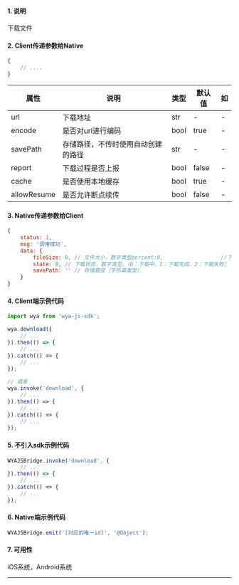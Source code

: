 #### 1. 说明

下载文件

#### 2. Client传递参数给Native

```javascript
{
	// ....
}
```

属性 | 说明 | 类型 | 默认值 | 如
---|---|---|---|---
url | 下载地址 | str | - | -
encode | 是否对url进行编码 | bool | true | -
savePath | 存储路径，不传时使用自动创建的路径 | str | - | -
report | 下载过程是否上报 | bool | false | -
cache | 是否使用本地缓存 | bool | true | -
allowResume | 是否允许断点续传 | bool | false | -

#### 3. Native传递参数给Client

```javascript
{
	status: 1,
	msg: '调用成功',
	data: {
		fileSize: 0, // 文件大小，数字类型percent:0,                  //下载进度（0-100），数字类型
		state: 0, // 下载状态，数字类型。（0：下载中、1：下载完成、2：下载失败）
		savePath: '' // 存储路径（字符串类型）
	}
}
```

#### 4. Client端示例代码

```javascript
import wya from 'wya-js-sdk';

wya.download({
	// ...
}).then(() => {
	// ...
}).catch(() => {
	// ...
});

// 或者
wya.invoke('download', {
	// ...
}).then(() => {
	// ...
}).catch(() => {
	// ...
});
```

#### 5. 不引入sdk示例代码

```javascript
WYAJSBridge.invoke('download', {
	// ...
}).then(() => {
	// ...
}).catch(() => {
	// ...
});
```

#### 6. Native端示例代码

```javascript
WYAJSBridge.emit('[对应的唯一id]', '@Object');
```

#### 7. 可用性

iOS系统，Android系统

---------

